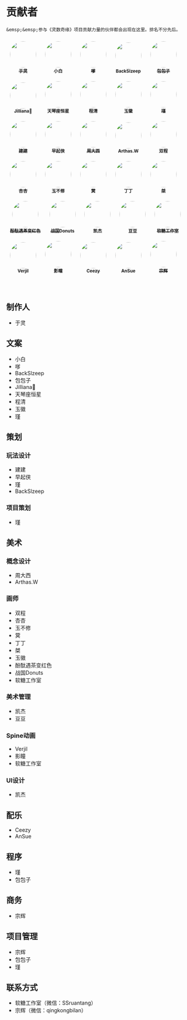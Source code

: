 # 贡献者

```{note}
&emsp;&emsp;参与《灵数奇缘》项目贡献力量的伙伴都会出现在这里。排名不分先后。
```

<div align="left" width="100%">
	<div align="center" style="padding:10px;display:inline-block;">
		<a href="/gamedoc/characters/v-producer.html">
			<img src="/_static/contributor/v-producer.jpg" width="70px;" alt="" style="border-radius:50%;"/>
			<br/><sub><b>于灵</b></sub>
		</a>
	</div>
	<div align="center" style="padding:10px;display:inline-block;">
		<img src="/_static/contributor/小白.jpg" width="70px;" alt="" style="border-radius:50%;"/>
		<br/><sub><b>小白</b></sub>
	</div>
	<div align="center" style="padding:10px;display:inline-block;">
		<a href="https://www.zhihu.com/people/wwwe-ww">
			<img src="/_static/contributor/嗲.jpg" width="70px;" alt="" style="border-radius:50%;"/>
			<br/><sub><b>嗲</b></sub>
		</a>
	</div>
	<div align="center" style="padding:10px;display:inline-block;">
		<img src="/_static/contributor/BackSlzeep.jpg" width="70px;" alt="" style="border-radius:50%;"/>
		<br/><sub><b>BackSlzeep</b></sub>
	</div>
	<div align="center" style="padding:10px;display:inline-block;">
		<a href="https://t.me/thisisbadBao">
			<img src="/_static/contributor/包包子.jpg" width="70px;" alt="" style="border-radius:50%;"/>
			<br/><sub><b>包包子</b></sub>
		</a>
	</div>
	<div align="center" style="padding:10px;display:inline-block;">
		<img src="/_static/contributor/Jilliana.jpg" width="70px;" alt="" style="border-radius:50%;"/>
		<br/><sub><b>Jilliana🐚</b></sub>
	</div>
	<div align="center" style="padding:10px;display:inline-block;">
		<img src="/_static/contributor/天琴座恒星.jpg" width="70px;" alt="" style="border-radius:50%;"/>
		<br/><sub><b>天琴座恒星</b></sub>
	</div>
	<div align="center" style="padding:10px;display:inline-block;">
		<img src="/_static/contributor/程清.jpg" width="70px;" alt="" style="border-radius:50%;"/>
		<br/><sub><b>程清</b></sub>
	</div>
	<div align="center" style="padding:10px;display:inline-block;">
		<img src="/_static/contributor/玉徽.jpg" width="70px;" alt="" style="border-radius:50%;"/>
		<br/><sub><b>玉徽</b></sub>
	</div>
	<div align="center" style="padding:10px;display:inline-block;">
		<a href="https://github.com/pigpigyyy">
			<img src="/_static/contributor/瑾.jpg" width="70px;" alt="" style="border-radius:50%;"/>
			<br/><sub><b>瑾</b></sub>
		</a>
	</div>
	<div align="center" style="padding:10px;display:inline-block;">
		<a href="https://github.com/HongjianTang">
			<img src="/_static/contributor/建建.jpg" width="70px;" alt="" style="border-radius:50%;"/>
			<br/><sub><b>建建</b></sub>
		</a>
	</div>
	<div align="center" style="padding:10px;display:inline-block;">
		<img src="/_static/contributor/早起侠.jpg" width="70px;" alt="" style="border-radius:50%;"/>
		<br/><sub><b>早起侠</b></sub>
	</div>
	<div align="center" style="padding:10px;display:inline-block;">
		<a href="https://weibo.com/u/5062845768">
			<img src="/_static/contributor/周大西.jpg" width="70px;" alt="" style="border-radius:50%;"/>
			<br/><sub><b>周大西</b></sub>
		</a>
	</div>
	<div align="center" style="padding:10px;display:inline-block;">
		<a href="https://www.gcores.com/users/363525">
			<img src="/_static/contributor/Arthas.W.jpg" width="70px;" alt="" style="border-radius:50%;"/>
			<br/><sub><b>Arthas.W</b></sub>
		</a>
	</div>
	<div align="center" style="padding:10px;display:inline-block;">
		<img src="/_static/contributor/双程.jpg" width="70px;" alt="" style="border-radius:50%;"/>
		<br/><sub><b>双程</b></sub>
	</div>
	<div align="center" style="padding:10px;display:inline-block;">
		<img src="/_static/contributor/placeholder.jpg" width="70px;" alt="" style="border-radius:50%;"/>
		<br/><sub><b>杏杏</b></sub>
	</div>
	<div align="center" style="padding:10px;display:inline-block;">
		<img src="/_static/contributor/placeholder.jpg" width="70px;" alt="" style="border-radius:50%;"/>
		<br/><sub><b>玉不修</b></sub>
	</div>
	<div align="center" style="padding:10px;display:inline-block;">
		<img src="/_static/contributor/placeholder.jpg" width="70px;" alt="" style="border-radius:50%;"/>
		<br/><sub><b>蓂</b></sub>
	</div>
	<div align="center" style="padding:10px;display:inline-block;">
		<img src="/_static/contributor/placeholder.jpg" width="70px;" alt="" style="border-radius:50%;"/>
		<br/><sub><b>丁丁</b></sub>
	</div>
	<div align="center" style="padding:10px;display:inline-block;">
		<img src="/_static/contributor/placeholder.jpg" width="70px;" alt="" style="border-radius:50%;"/>
		<br/><sub><b>桀</b></sub>
	</div>
	<div align="center" style="padding:10px;display:inline-block;">
		<a href="https://weibo.com/u/5156432595">
			<img src="/_static/contributor/酚酞遇茶变红色.jpg" width="70px;" alt="" style="border-radius:50%;"/>
			<br/><sub><b>酚酞遇茶变红色</b></sub>
		</a>
	</div>
	<div align="center" style="padding:10px;display:inline-block;">
		<a href="https://weibo.com/u/5885613745">
			<img src="/_static/contributor/战国Donuts.jpg" width="70px;" alt="" style="border-radius:50%;"/>
			<br/><sub><b>战国Donuts</b></sub>
		</a>
	</div>
	<div align="center" style="padding:10px;display:inline-block;">
		<img src="/_static/contributor/凯杰.jpg" width="70px;" alt="" style="border-radius:50%;"/>
		<br/><sub><b>凯杰</b></sub>
	</div>
	<div align="center" style="padding:10px;display:inline-block;">
		<img src="/_static/contributor/placeholder.jpg" width="70px;" alt="" style="border-radius:50%;"/>
		<br/><sub><b>豆豆</b></sub>
	</div>
	<div align="center" style="padding:10px;display:inline-block;">
		<a href="/community/contributors.html#id15">
			<img src="/_static/contributor/软糖工作室.jpg" width="70px;" alt="" style="border-radius:50%;"/>
			<br/><sub><b>软糖工作室</b></sub>
		</a>
	</div>
	<div align="center" style="padding:10px;display:inline-block;">
		<img src="/_static/contributor/Verjil.jpg" width="70px;" alt="" style="border-radius:50%;"/>
		<br/><sub><b>Verjil</b></sub>
	</div>
	<div align="center" style="padding:10px;display:inline-block;">
		<img src="/_static/contributor/影瞳.jpg" width="70px;" alt="" style="border-radius:50%;"/>
		<br/><sub><b>影瞳</b></sub>
	</div>
	<div align="center" style="padding:10px;display:inline-block;">
		<a href="https://music.163.com/#/artist?id=2313">
			<img src="/_static/contributor/Ceezy.jpg" width="70px;" alt="" style="border-radius:50%;"/>
			<br/><sub><b>Ceezy</b></sub>
		</a>
	</div>
	<div align="center" style="padding:10px;display:inline-block;">
		<a href="https://music.163.com/#/artist?id=32892057">
			<img src="/_static/contributor/AnSue.jpg" width="70px;" alt="" style="border-radius:50%;"/>
			<br/><sub><b>AnSue</b></sub>
		</a>
	</div>
	<div align="center" style="padding:10px;display:inline-block;">
		<a href="/community/contributors.html#id15">
			<img src="/_static/contributor/宗辉.jpg" width="70px;" alt="" style="border-radius:50%;"/>
			<br/><sub><b>宗辉</b></sub>
		</a>
	</div>
</div>

<br/>
<br/>

## 制作人

* 于灵

## 文案

* 小白
* 嗲
* BackSlzeep
* 包包子
* Jilliana🐚
* 天琴座恒星
* 程清
* 玉徽
* 瑾

## 策划

### 玩法设计

* 建建
* 早起侠
* 瑾
* BackSlzeep

### 项目策划

* 瑾

## 美术

### 概念设计

* 周大西
* Arthas.W

### 画师

* 双程
* 杏杏
* 玉不修
* 蓂
* 丁丁
* 桀
* 玉徽
* 酚酞遇茶变红色
* 战国Donuts
* 软糖工作室

### 美术管理

* 凯杰
* 豆豆

### Spine动画

* Verjil
* 影瞳
* 软糖工作室

### UI设计

* 凯杰

## 配乐

* Ceezy
* AnSue

## 程序

* 瑾
* 包包子

## 商务

* 宗辉

## 项目管理

* 宗辉
* 包包子
* 瑾


## 联系方式

* 软糖工作室（微信：SSruantang）
* 宗辉（微信：qingkongbilan）
